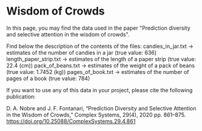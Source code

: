 # Wisdom of Crowds

In this page, you may find the data used in the paper "Prediction diversity and selective attention in the wisdom of crowds".

Find below the description of the contents of the files:
candies_in_jar.txt -> estimates of the number of candies in a jar (true value: 636)
length_paper_strip.txt -> estimates of the length of a paper strip (true value: 22.4 (cm))
pack_of_beans.txt -> estimates of the weight of a pack of beans (true value: 1.7452 (kg))
pages_of_book.txt -> estimates of the number of pages of a book (true value: 784)


If you want to use any of this data in your project, please cite the following publication:

D. A. Nobre and J. F. Fontanari, “Prediction Diversity and Selective Attention in the Wisdom of Crowds,” Complex Systems, 29(4), 2020 pp. 861–875.
https://doi.org/10.25088/ComplexSystems.29.4.861
